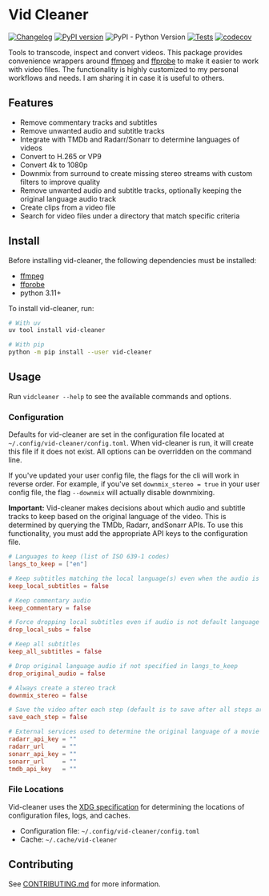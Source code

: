 # Vid Cleaner

[![Changelog](https://img.shields.io/github/v/release/natelandau/vid-cleaner?include_prereleases&label=changelog)](https://github.com/natelandau/vid-cleaner/releases) [![PyPI version](https://badge.fury.io/py/vid-cleaner.svg)](https://badge.fury.io/py/vid-cleaner) ![PyPI - Python Version](https://img.shields.io/pypi/pyversions/vid-cleaner) [![Tests](https://github.com/natelandau/vid-cleaner/actions/workflows/automated-tests.yml/badge.svg)](https://github.com/natelandau/vid-cleaner/actions/workflows/automated-tests.yml) [![codecov](https://codecov.io/gh/natelandau/vid-cleaner/graph/badge.svg?token=NHBKL0B6CL)](https://codecov.io/gh/natelandau/vid-cleaner)

Tools to transcode, inspect and convert videos. This package provides convenience wrappers around [ffmpeg](https://ffmpeg.org/) and [ffprobe](https://ffmpeg.org/ffprobe.html) to make it easier to work with video files. The functionality is highly customized to my personal workflows and needs. I am sharing it in case it is useful to others.

## Features

-   Remove commentary tracks and subtitles
-   Remove unwanted audio and subtitle tracks
-   Integrate with TMDb and Radarr/Sonarr to determine languages of videos
-   Convert to H.265 or VP9
-   Convert 4k to 1080p
-   Downmix from surround to create missing stereo streams with custom filters to improve quality
-   Remove unwanted audio and subtitle tracks, optionally keeping the original language audio track
-   Create clips from a video file
-   Search for video files under a directory that match specific criteria

## Install

Before installing vid-cleaner, the following dependencies must be installed:

-   [ffmpeg](https://ffmpeg.org/)
-   [ffprobe](https://ffmpeg.org/ffprobe.html)
-   python 3.11+

To install vid-cleaner, run:

```bash
# With uv
uv tool install vid-cleaner

# With pip
python -m pip install --user vid-cleaner
```

## Usage

Run `vidcleaner --help` to see the available commands and options.

### Configuration

Defaults for vid-cleaner are set in the configuration file located at `~/.config/vid-cleaner/config.toml`. When vid-cleaner is run, it will create this file if it does not exist. All options can be overridden on the command line.

If you've updated your user config file, the flags for the cli will work in reverse order. For example, if you've set `downmix_stereo = true` in your user config file, the flag `--downmix` will actually disable downmixing.

**Important:** Vid-cleaner makes decisions about which audio and subtitle tracks to keep based on the original language of the video. This is determined by querying the TMDb, Radarr, andSonarr APIs. To use this functionality, you must add the appropriate API keys to the configuration file.

```toml
# Languages to keep (list of ISO 639-1 codes)
langs_to_keep = ["en"]

# Keep subtitles matching the local language(s) even when the audio is not in the local language(s)
keep_local_subtitles = false

# Keep commentary audio
keep_commentary = false

# Force dropping local subtitles even if audio is not default language
drop_local_subs = false

# Keep all subtitles
keep_all_subtitles = false

# Drop original language audio if not specified in langs_to_keep
drop_original_audio = false

# Always create a stereo track
downmix_stereo = false

# Save the video after each step (default is to save after all steps are completed)
save_each_step = false

# External services used to determine the original language of a movie or TV show
radarr_api_key = ""
radarr_url     = ""
sonarr_api_key = ""
sonarr_url     = ""
tmdb_api_key   = ""
```

### File Locations

Vid-cleaner uses the [XDG specification](https://specifications.freedesktop.org/basedir-spec/latest/) for determining the locations of configuration files, logs, and caches.

-   Configuration file: `~/.config/vid-cleaner/config.toml`
-   Cache: `~/.cache/vid-cleaner`

## Contributing

See [CONTRIBUTING.md](CONTRIBUTING.md) for more information.

